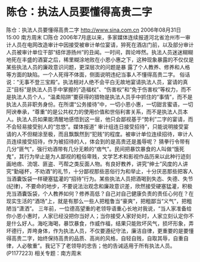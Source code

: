 # 陈仓：执法人员要懂得高贵二字

陈仓：执法人员要懂得高贵二字
http://www.sina.com.cn 2006年08月31日15:00 南方周末
□陈仓
2006年7月底以来，多家媒体连续报道河北省沧州市一审计人员在电网改造审计中因接受被审计单位宴请，猝死在酒店门前，以及部分审计人员被审计单位干部“结伴游扬州”的丑闻。一时间，舆论哗然。执法人员迷迷糊糊地死在丰盛的酒宴之后，稀里糊涂地败在小恩小惠之下，这种现象暴露的不仅仅是某些执法人员的廉政意识问题，更深层次的问题是暴
露了个人教养、修养和人格等方面的缺陷。一个人死得不体面，侧面说明违纪当事人不懂得高贵二字。
俗话说：“无事不登三宝殿”。执法相对人绝不会平白无故地宴请执法人员，宴请的真正“目标”是执法人员手中掌握的“造福权”、“伤害权”和“免于伤害权”等权力，而不是执法人员个人，“温柔陷阱”要获得的猎物是执法人员手中抓住的“事情”，而不是执法人员非职务身份。在所谓“公务接待”中，一切小恩小惠，一切甜言蜜语，一切阿谀奉承，“尊重”的是公共权力的使用价值和世俗利害关系，而不是执法人员本人。执法人员如果能清醒地感悟到这一层，他只会鄙视基于“势利”二字的宴请，而不会轻易接受别人的“忽悠”。媒体报道“
审计组连日接受招待”，只能说明接受宴请的人不但糊涂至极，而且飘飘然到“犯贱”的程度。被审计单位连续招待，审计人员连续接受招待，作为被招待的人，体会到的是高贵还是羞辱呢？
猜拳行令带有几分“匪气”，强行劝酒带有几分无赖的“痞气”。民间把暴饮暴食的人叫做“饿死鬼”，其行为举止是为人鄙视的粗俗卑贱，文学艺术和影视作品历来以此种行迹刻画地痞、流氓、匪盗、丐帮之类反面人物。有良好教养，讲究“绅士”风度的人讲究“勤碰杯，不劝酒”的礼节，十分鄙视那些恶俗行为和举止，十分厌恶那些把客人当酒囊饭袋一样硬塞猛灌的“招待”行为。某些执法人员把酒喝到失态、失德、失节(纪律)，不要命的地步，不要说法治观念和廉政意识差，欣然接受硬塞猛灌，积极充当酒囊饭袋，个人教养如何？修养高低？自己对自己健康负责的责任心何在？在现实生活的“酒场”上，就是有那么一些人把粗鲁当“豪爽”，把粗鄙当“义气”，把粗陋当“潇洒”。
三年前，一位德高望重的老领导语重心长地对我说，“当人家准备给你小恩小惠时，人家已经没把你当好人；当你接受人家好处时，人家立刻认定你不是什么好人。海吃海喝，暴饮暴食，作威作福，结果只能败坏风气，损坏形象，弄坏德行，弄垮身体，作为执法人员，不仅要遵纪守法，廉洁自律，更重要的是要懂得高贵二字，始终保持高贵的品质、高尚的风格，自轻自贱，自取其辱，自重自律，人必敬重”。我记下了老领导的忠告；他的告诫适用于所有执法人员。
(P1177223)
相关专题：南方周末 

